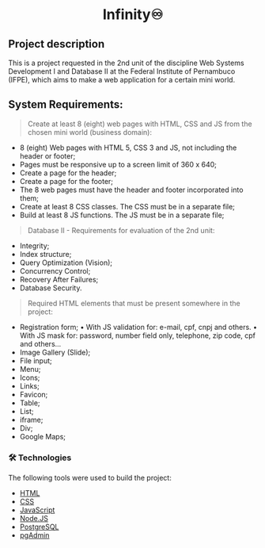 <h1 align="center">Infinity♾️</h1>

## Project description

This is a project requested in the 2nd unit of the discipline Web Systems Development I and Database II at the Federal Institute of Pernambuco (IFPE), which aims to make a web application for a certain mini world.

## System Requirements:

> Create at least 8 (eight) web pages with HTML, CSS and JS from the chosen mini world (business domain):
- 8 (eight) Web pages with HTML 5, CSS 3 and JS, not including the header or footer;
- Pages must be responsive up to a screen limit of 360 x 640;
- Create a page for the header;
- Create a page for the footer;
- The 8 web pages must have the header and footer incorporated into them;
- Create at least 8 CSS classes. The CSS must be in a separate file;
- Build at least 8 JS functions. The JS must be in a separate file;

> Database II - Requirements for evaluation of the 2nd unit:

- Integrity;
- Index structure;
- Query Optimization (Vision);
- Concurrency Control;
- Recovery After Failures;
- Database Security.

> Required HTML elements that must be present somewhere in the project:
- Registration form;
      • With JS validation for: e-mail, cpf, cnpj and others.
      • With JS mask for: password, number field only, telephone, zip code, cpf and others...
- Image Gallery (Slide);
- File input;
- Menu;
- Icons;
- Links;
- Favicon;
- Table;
- List;
- iframe;
- Div;
- Google Maps;

### 🛠 Technologies

The following tools were used to build the project:

- [HTML](https://www.w3schools.com/)
- [CSS](https://www.w3schools.com/)
- [JavaScript](https://www.w3schools.com/)
- [Node.JS](https://nodejs.org/en/)
- [PostgreSQL](https://www.jetbrains.com/pt-br/datagrip/)
- [pgAdmin](https://www.pgadmin.org/)
